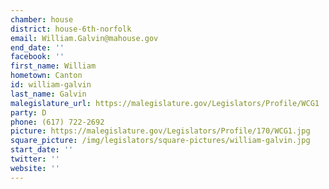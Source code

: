 ```yaml
---
chamber: house
district: house-6th-norfolk
email: William.Galvin@mahouse.gov
end_date: ''
facebook: ''
first_name: William
hometown: Canton
id: william-galvin
last_name: Galvin
malegislature_url: https://malegislature.gov/Legislators/Profile/WCG1
party: D
phone: (617) 722-2692
picture: https://malegislature.gov/Legislators/Profile/170/WCG1.jpg
square_picture: /img/legislators/square-pictures/william-galvin.jpg
start_date: ''
twitter: ''
website: ''
---
```

